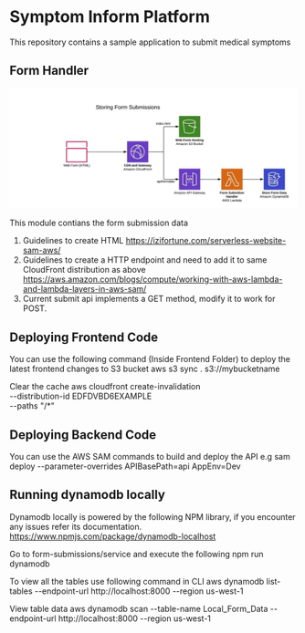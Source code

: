 # Symptom Inform Platform
This repository contains a sample application to submit medical symptoms

## Form Handler
![Highlevel-Design](docs/form-submit-flow.jpeg?raw=true "Highlevel Design")

This module contians the form submission data
1. Guidelines to create HTML https://izifortune.com/serverless-website-sam-aws/
2. Guidelines to create a HTTP endpoint and need to add it to same CloudFront distribution as above 
https://aws.amazon.com/blogs/compute/working-with-aws-lambda-and-lambda-layers-in-aws-sam/
3. Current submit api implements a GET method, modify it to work for POST.

## Deploying Frontend Code
You can use the following command (Inside Frontend Folder) to deploy the latest frontend changes to S3 bucket
aws s3 sync . s3://mybucketname

Clear the cache
aws cloudfront create-invalidation \
    --distribution-id EDFDVBD6EXAMPLE \
    --paths "/*"

## Deploying Backend Code
You can use the AWS SAM commands to build and deploy the API
e.g
sam deploy --parameter-overrides APIBasePath=api AppEnv=Dev

## Running dynamodb locally
Dynamodb locally is powered by the following NPM library, if you encounter any issues refer its documentation.
https://www.npmjs.com/package/dynamodb-localhost

Go to form-submissions/service and execute the following
npm run dynamodb

To view all the tables use following command in CLI
aws dynamodb list-tables --endpoint-url http://localhost:8000 --region us-west-1

View table data
 aws dynamodb scan --table-name Local_Form_Data --endpoint-url http://localhost:8000 --region us-west-1


